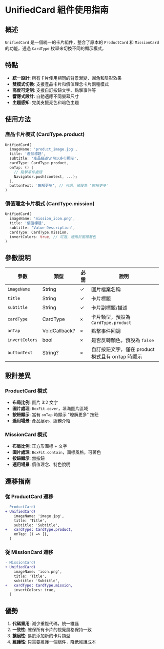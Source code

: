 # UnifiedCard 組件使用指南

## 概述

`UnifiedCard` 是一個統一的卡片組件，整合了原本的 `ProductCard` 和 `MissionCard` 的功能。通過 `CardType` 枚舉來切換不同的顯示模式。

## 特點

- **統一設計**: 所有卡片使用相同的背景漸變、圓角和陰影效果
- **雙模式切換**: 支援產品卡片和價值理念卡片兩種模式
- **高度可定制**: 支援自訂按鈕文字、點擊事件等
- **響應式設計**: 自動適應不同螢幕尺寸
- **主題感知**: 完美支援亮色和暗色主題

## 使用方法

### 產品卡片模式 (CardType.product)

```dart
UnifiedCard(
  imageName: 'product_image.jpg',
  title: '產品標題',
  subtitle: '產品描述\n可以多行顯示',
  cardType: CardType.product,
  onTap: () {
    // 點擊事件處理
    Navigator.push(context, ...);
  },
  buttonText: '瞭解更多', // 可選，預設為 '瞭解更多'
)
```

### 價值理念卡片模式 (CardType.mission)

```dart
UnifiedCard(
  imageName: 'mission_icon.png',
  title: '價值標題',
  subtitle: 'Value Description',
  cardType: CardType.mission,
  invertColors: true, // 可選，適用於圖標著色
)
```

## 參數說明

| 參數 | 類型 | 必需 | 說明 |
|------|------|------|------|
| `imageName` | String | ✓ | 圖片檔案名稱 |
| `title` | String | ✓ | 卡片標題 |
| `subtitle` | String | ✓ | 卡片副標題/描述 |
| `cardType` | CardType | × | 卡片類型，預設為 `CardType.product` |
| `onTap` | VoidCallback? | × | 點擊事件回調 |
| `invertColors` | bool | × | 是否反轉顏色，預設為 `false` |
| `buttonText` | String? | × | 自訂按鈕文字，僅在 product 模式且有 onTap 時顯示 |

## 設計差異

### ProductCard 模式

- **布局比例**: 圖片 3:2 文字
- **圖片處理**: `BoxFit.cover`，填滿圖片區域
- **按鈕顯示**: 當有 `onTap` 時顯示 "瞭解更多" 按鈕
- **適用場景**: 產品展示、服務介紹

### MissionCard 模式

- **布局比例**: 正方形圖標 + 文字
- **圖片處理**: `BoxFit.contain`，圖標風格，可著色
- **按鈕顯示**: 無按鈕
- **適用場景**: 價值理念、特色說明

## 遷移指南

### 從 ProductCard 遷移

```diff
- ProductCard(
+ UnifiedCard(
    imageName: 'image.jpg',
    title: 'Title',
    subtitle: 'Subtitle',
+   cardType: CardType.product,
    onTap: () => {},
  )
```

### 從 MissionCard 遷移

```diff
- MissionCard(
+ UnifiedCard(
    imageName: 'icon.png',
    title: 'Title',
    subtitle: 'Subtitle',
+   cardType: CardType.mission,
    invertColors: true,
  )
```

## 優勢

1. **代碼重用**: 減少重複代碼，統一維護
2. **一致性**: 確保所有卡片的視覺風格保持一致
3. **擴展性**: 易於添加新的卡片類型
4. **維護性**: 只需要維護一個組件，降低維護成本
